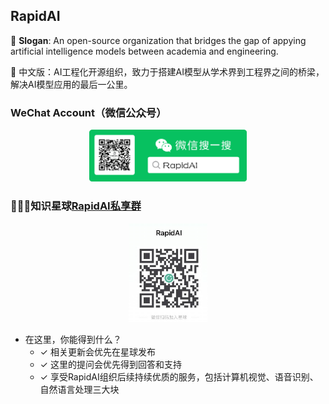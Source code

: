 ## RapidAI

🚩 **Slogan**: An open-source organization that bridges the gap of appying artificial intelligence models between academia and engineering.

🚩 中文版：AI工程化开源组织，致力于搭建AI模型从学术界到工程界之间的桥梁，解决AI模型应用的最后一公里。

### WeChat Account（微信公众号）
<div align="center">
    <img src="https://raw.githubusercontent.com/RapidAI/.github/main/assets/RapidAI_poster_compose.png" width="50%" height="50%">
</div>

### 🎉🎉🎉知识星球[RapidAI私享群](https://t.zsxq.com/0duLBZczw)
<div align="center">
    <img src="https://raw.githubusercontent.com/RapidAI/.github/main/assets/KnowledgePlanet.jpg" width="25%" height="25%">
</div>

- 在这里，你能得到什么？
  - ✓ 相关更新会优先在星球发布
  - ✓ 这里的提问会优先得到回答和支持
  - ✓ 享受RapidAI组织后续持续优质的服务，包括计算机视觉、语音识别、自然语言处理三大块
